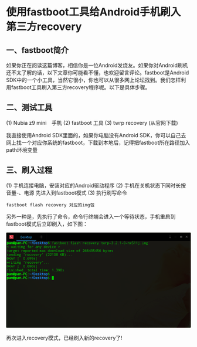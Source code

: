 # 使用fastboot工具给Android手机刷入第三方recovery

## 一、fastboot简介

如果你正在阅读这篇博客，相信你是一位Android发烧友。如果你对Android刷机还不太了解的话，以下文章你可能看不懂，也欢迎留言评论。fastboot是Android SDK中的一个小工具，当然它很小，你也可以从很多网上论坛找到。我们怎样利用fastboot工具刷入第三方recovery程序呢。以下是具体步骤。

## 二、测试工具

(1) Nubia z9 mini　手机
(2) fastboot 工具
(3) twrp recovery (从官网下载)

我直接使用Android SDK里面的，如果你电脑没有Android SDK，你可以自己去网上找一个对应你系统的fastboot，下载到本地后，记得把fastboot所在路径加入path环境变量

## 三、刷入过程

(1) 手机连接电脑，安装对应的Android驱动程序
(2) 手机在关机状态下同时长按 音量-、电源 先进入到fastboot模式
(3) 执行刷写命令

```shell
fastboot flash recovery 对应的img包
```

另外一种是，先执行了命令，命令行终端会进入一个等待状态，手机重启到fastboot模式后立即刷入，如下图：

![深度截图_20180601112013.png](../img/03-01.png)

再次进入recovery模式，已经刷入新的recovery了!
